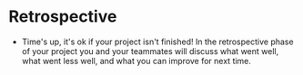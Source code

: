 # Retrospective

- Time's up, it's ok if your project isn't finished! In the retrospective phase
  of your project you and your teammates will discuss what went well, what went
  less well, and what you can improve for next time.
